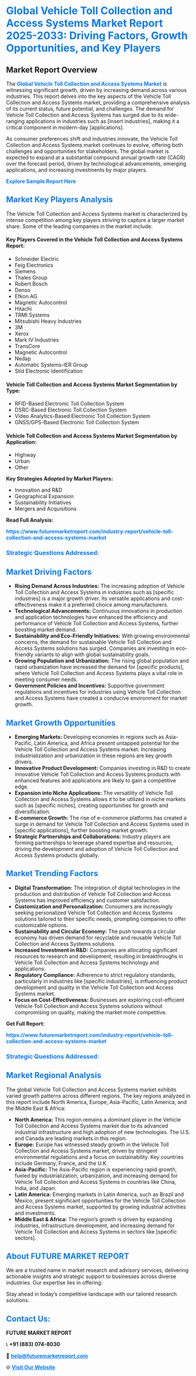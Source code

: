 <h1 style="color: #007BFF;">Global Vehicle Toll Collection and Access Systems Market Report 2025-2033: Driving Factors, Growth Opportunities, and Key Players</h1>

<section id="overview">
<h2>Market Report Overview</h2>
<p>The <a href="https://www.futuremarketreport.com/industry-report/vehicle-toll-collection-and-access-systems-market" style="color: #007BFF; text-decoration: none;"><strong>Global Vehicle Toll Collection and Access Systems Market</strong></a> is witnessing significant growth, driven by increasing demand across various industries. This report delves into the key aspects of the Vehicle Toll Collection and Access Systems market, providing a comprehensive analysis of its current status, future potential, and challenges. The demand for Vehicle Toll Collection and Access Systems has surged due to its wide-ranging applications in industries such as [insert industries], making it a critical component in modern-day [applications].</p>
<p>As consumer preferences shift and industries innovate, the Vehicle Toll Collection and Access Systems market continues to evolve, offering both challenges and opportunities for stakeholders. The global market is expected to expand at a substantial compound annual growth rate (CAGR) over the forecast period, driven by technological advancements, emerging applications, and increasing investments by major players.</p>
</section>

<section id="overview">
<p><a href="https://www.futuremarketreport.com/request-sample/reportId=90793" style="color: #007BFF; text-decoration: none;"><strong>Explore Sample Report Here</strong></a></p>
</section>

<section id="key-players">
<h2 style="color: #007BFF;">Market Key Players Analysis</h2>
<p>The Vehicle Toll Collection and Access Systems market is characterized by intense competition among key players striving to capture a larger market share. Some of the leading companies in the market include:</p>
<h4>Key Players Covered in the Vehicle Toll Collection and Access Systems Report:</h4>
<ul><li>Schneider Electric</li><li>Feig Electronics</li><li>Siemens</li><li>Thales Group</li><li>Robert Bosch</li><li>Denso</li><li>Efkon AG</li><li>Magnetic Autocontrol</li><li>Hitachi</li><li>TRMI Systems</li><li>Mitsubishi Heavy Industries</li><li>3M</li><li>Xerox</li><li>Mark IV Industries</li><li>TransCore</li><li>Magnetic Autocontrol</li><li>Nedap</li><li>Automatic Systems-IER Group</li><li>Stid Electronic Identification</li></ul>
<h4>Vehicle Toll Collection and Access Systems Market Segmentation by Type:</h4>
<ul><li>RFID-Based Electronic Toll Collection System</li><li>DSRC-Based Electronic Toll Collection System</li><li>Video Analytics-Based Electronic Toll Collection System</li><li>GNSS/GPS-Based Electronic Toll Collection System</li></ul>

<h4>Vehicle Toll Collection and Access Systems Market Segmentation by Application:</h4>
<ul><li>Highway</li><li>Urban</li><li>Other</li></ul>
<p><strong>Key Strategies Adopted by Market Players:</strong></p>
<ul>
<li>Innovation and R&D</li>
<li>Geographical Expansion</li>
<li>Sustainability Initiatives</li>
<li>Mergers and Acquisitions</li>
</ul>
</section>

<section>
<p><strong>Read Full Analysis: </strong></p><a href="https://www.futuremarketreport.com/industry-report/vehicle-toll-collection-and-access-systems-market" style="color: #007BFF; text-decoration: none;"><strong>https://www.futuremarketreport.com/industry-report/vehicle-toll-collection-and-access-systems-market</strong></a>
<h3 style="color: #007BFF;">Strategic Questions Addressed:</h3>
</section>

<section id="driving-factors">
<h2 style="color: #007BFF;">Market Driving Factors</h2>
<ul>
<li><strong>Rising Demand Across Industries:</strong> The increasing adoption of Vehicle Toll Collection and Access Systems in industries such as [specific industries] is a major growth driver. Its versatile applications and cost-effectiveness make it a preferred choice among manufacturers.</li>
<li><strong>Technological Advancements:</strong> Continuous innovations in production and application technologies have enhanced the efficiency and performance of Vehicle Toll Collection and Access Systems, further boosting market demand.</li>
<li><strong>Sustainability and Eco-Friendly Initiatives:</strong> With growing environmental concerns, the demand for sustainable Vehicle Toll Collection and Access Systems solutions has surged. Companies are investing in eco-friendly variants to align with global sustainability goals.</li>
<li><strong>Growing Population and Urbanization:</strong> The rising global population and rapid urbanization have increased the demand for [specific products], where Vehicle Toll Collection and Access Systems plays a vital role in meeting consumer needs.</li>
<li><strong>Government Policies and Incentives:</strong> Supportive government regulations and incentives for industries using Vehicle Toll Collection and Access Systems have created a conducive environment for market growth.</li>
</ul>
</section>

<section id="growth-opportunities">
<h2 style="color: #007BFF;">Market Growth Opportunities</h2>
<ul>
<li><strong>Emerging Markets:</strong> Developing economies in regions such as Asia-Pacific, Latin America, and Africa present untapped potential for the Vehicle Toll Collection and Access Systems market. Increasing industrialization and urbanization in these regions are key growth drivers.</li>
<li><strong>Innovative Product Development:</strong> Companies investing in R&D to create innovative Vehicle Toll Collection and Access Systems products with enhanced features and applications are likely to gain a competitive edge.</li>
<li><strong>Expansion into Niche Applications:</strong> The versatility of Vehicle Toll Collection and Access Systems allows it to be utilized in niche markets such as [specific niches], creating opportunities for growth and diversification.</li>
<li><strong>E-commerce Growth:</strong> The rise of e-commerce platforms has created a surge in demand for Vehicle Toll Collection and Access Systems used in [specific applications], further boosting market growth.</li>
<li><strong>Strategic Partnerships and Collaborations:</strong> Industry players are forming partnerships to leverage shared expertise and resources, driving the development and adoption of Vehicle Toll Collection and Access Systems products globally.</li>
</ul>
</section>

<section id="trending-factors">
<h2 style="color: #007BFF;">Market Trending Factors</h2>
<ul>
<li><strong>Digital Transformation:</strong> The integration of digital technologies in the production and distribution of Vehicle Toll Collection and Access Systems has improved efficiency and customer satisfaction.</li>
<li><strong>Customization and Personalization:</strong> Consumers are increasingly seeking personalized Vehicle Toll Collection and Access Systems solutions tailored to their specific needs, prompting companies to offer customizable options.</li>
<li><strong>Sustainability and Circular Economy:</strong> The push towards a circular economy has driven demand for recyclable and reusable Vehicle Toll Collection and Access Systems solutions.</li>
<li><strong>Increased Investment in R&D:</strong> Companies are allocating significant resources to research and development, resulting in breakthroughs in Vehicle Toll Collection and Access Systems technology and applications.</li>
<li><strong>Regulatory Compliance:</strong> Adherence to strict regulatory standards, particularly in industries like [specific industries], is influencing product development and quality in the Vehicle Toll Collection and Access Systems market.</li>
<li><strong>Focus on Cost-Effectiveness:</strong> Businesses are exploring cost-efficient Vehicle Toll Collection and Access Systems solutions without compromising on quality, making the market more competitive.</li>
</ul>
</section>

<section>
<p><strong>Get Full Report: </strong></p><a href="https://www.futuremarketreport.com/industry-report/vehicle-toll-collection-and-access-systems-market" style="color: #007BFF; text-decoration: none;"><strong>https://www.futuremarketreport.com/industry-report/vehicle-toll-collection-and-access-systems-market</strong></a>
<h3 style="color: #007BFF;">Strategic Questions Addressed:</h3>
</section>


<section id="regional-analysis">
<h2 style="color: #007BFF;">Market Regional Analysis</h2>
<p>The global Vehicle Toll Collection and Access Systems market exhibits varied growth patterns across different regions. The key regions analyzed in this report include North America, Europe, Asia-Pacific, Latin America, and the Middle East & Africa:</p>
<ul>
<li><strong>North America:</strong> This region remains a dominant player in the Vehicle Toll Collection and Access Systems market due to its advanced industrial infrastructure and high adoption of new technologies. The U.S. and Canada are leading markets in this region.</li>
<li><strong>Europe:</strong> Europe has witnessed steady growth in the Vehicle Toll Collection and Access Systems market, driven by stringent environmental regulations and a focus on sustainability. Key countries include Germany, France, and the U.K.</li>
<li><strong>Asia-Pacific:</strong> The Asia-Pacific region is experiencing rapid growth, fueled by industrialization, urbanization, and increasing demand for Vehicle Toll Collection and Access Systems in countries like China, India, and Japan.</li>
<li><strong>Latin America:</strong> Emerging markets in Latin America, such as Brazil and Mexico, present significant opportunities for the Vehicle Toll Collection and Access Systems market, supported by growing industrial activities and investments.</li>
<li><strong>Middle East & Africa:</strong> The region’s growth is driven by expanding industries, infrastructure development, and increasing demand for Vehicle Toll Collection and Access Systems in sectors like [specific sectors].</li>
</ul>
</section>

<footer>
<h2 style="color: #007BFF;">About FUTURE MARKET REPORT</h2>
<p>We are a trusted name in market research and advisory services, delivering actionable insights and strategic support to businesses across diverse industries. Our expertise lies in offering:</p>

<p>Stay ahead in today’s competitive landscape with our tailored research solutions.</p>

<h2 style="color: #007BFF;">Contact Us:</h2>
<p><strong>FUTURE MARKET REPORT</strong></p>
<p>📞 <strong>+91 (883) 074-8030</strong></p>
<p>📧 <strong><a href="mailto:help@futuremarketreport.com" style="color: #007BFF;">help@futuremarketreport.com</a></strong></p>
<p>🌐 <strong><a href="https://www.futuremarketreport.com/" style="color: #007BFF;">Visit Our Website</a></strong></p>
</footer>